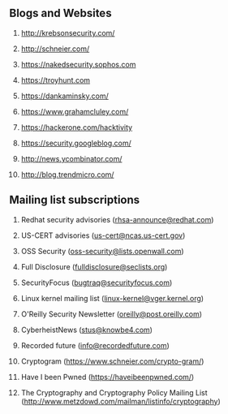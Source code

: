 <h2>Blogs and Websites</h2>

1. http://krebsonsecurity.com/

2. http://schneier.com/

3. https://nakedsecurity.sophos.com

4. https://troyhunt.com

5. https://dankaminsky.com/

6. https://www.grahamcluley.com/

7. https://hackerone.com/hacktivity

8. https://security.googleblog.com/

9. http://news.ycombinator.com/

10. http://blog.trendmicro.com/


<h2>Mailing list subscriptions</h2>

1. Redhat security advisories (rhsa-announce@redhat.com)

2. US-CERT advisories (us-cert@ncas.us-cert.gov)

3. OSS Security (oss-security@lists.openwall.com)

4. Full Disclosure (fulldisclosure@seclists.org)

5. SecurityFocus (bugtraq@securityfocus.com)

6. Linux kernel mailing list (linux-kernel@vger.kernel.org)

7. O'Reilly Security Newsletter (oreilly@post.oreilly.com)

8. CyberheistNews (stus@knowbe4.com)

9. Recorded future (info@recordedfuture.com)

10. Cryptogram (https://www.schneier.com/crypto-gram/)

11. Have I been Pwned (https://haveibeenpwned.com/)

12. The Cryptography and Cryptography Policy Mailing List (http://www.metzdowd.com/mailman/listinfo/cryptography)
